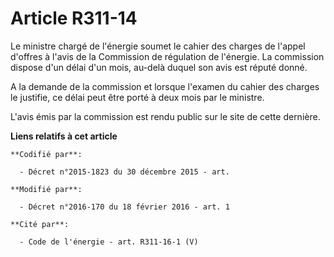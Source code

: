# Article R311-14

Le ministre chargé de l'énergie soumet le cahier des charges de l'appel d'offres à l'avis de la Commission de régulation de
l'énergie. La commission dispose d'un délai d'un mois, au-delà duquel son avis est réputé donné. 

A la demande de la commission et lorsque l'examen du cahier des charges le justifie, ce délai peut être porté à deux mois par
le ministre. 

L'avis émis par la commission est rendu public sur le site de cette dernière.

**Liens relatifs à cet article**

	**Codifié par**:

	  - Décret n°2015-1823 du 30 décembre 2015 - art.

	**Modifié par**:

	  - Décret n°2016-170 du 18 février 2016 - art. 1

	**Cité par**:

	  - Code de l'énergie - art. R311-16-1 (V)
